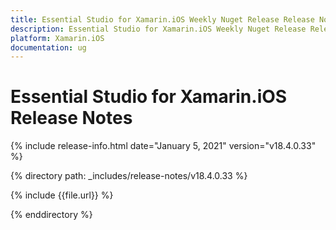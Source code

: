 ```yaml
---
title: Essential Studio for Xamarin.iOS Weekly Nuget Release Release Notes  
description: Essential Studio for Xamarin.iOS Weekly Nuget Release Release Notes  
platform: Xamarin.iOS
documentation: ug
---
```


# Essential Studio for Xamarin.iOS  Release Notes  

{% include release-info.html date="January 5, 2021"  version="v18.4.0.33" %} 


{% directory path: _includes/release-notes/v18.4.0.33 %}

{% include {{file.url}} %}

{% enddirectory %}